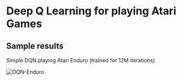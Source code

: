 Deep Q Learning for playing Atari Games
=======================================

## Sample results

Simple DQN playing Atari Enduro (trained for 12M iterations)

![DQN-Enduro](https://github.com/rohitgirdhar/Deep-Q-Networks/raw/master/assets/openaigym.video.0.11776.video000000.gif)
